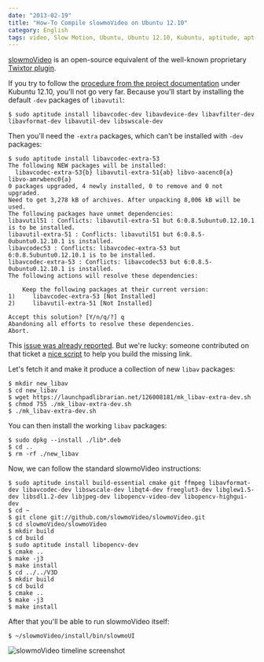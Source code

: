 ```yaml
---
date: "2013-02-19"
title: "How-To Compile slowmoVideo on Ubuntu 12.10"
category: English
tags: video, Slow Motion, Ubuntu, Ubuntu 12.10, Kubuntu, aptitude, apt-get, shell, Twixtor
---
```


[slowmoVideo](https://slowmovideo.granjow.net) is an open-source equivalent of the well-known proprietary [Twixtor plugin](https://www.revisionfx.com/products/twixtor/).

If you try to follow the [procedure from the project documentation](https://slowmovideo.granjow.net/download.php#h2_Compiling) under Kubuntu 12.10, you'll not go very far. Because you'll start by installing the default `-dev` packages of `libavutil`:

```shell-session
$ sudo aptitude install libavcodec-dev libavdevice-dev libavfilter-dev libavformat-dev libavutil-dev libswscale-dev
```

Then you'll need the `-extra` packages, which can't be installed with `-dev` packages:

```shell-session
$ sudo aptitude install libavcodec-extra-53
The following NEW packages will be installed:
  libavcodec-extra-53{b} libavutil-extra-51{ab} libvo-aacenc0{a} libvo-amrwbenc0{a}
0 packages upgraded, 4 newly installed, 0 to remove and 0 not upgraded.
Need to get 3,278 kB of archives. After unpacking 8,006 kB will be used.
The following packages have unmet dependencies:
libavutil51 : Conflicts: libavutil-extra-51 but 6:0.8.5ubuntu0.12.10.1 is to be installed.
libavutil-extra-51 : Conflicts: libavutil51 but 6:0.8.5-0ubuntu0.12.10.1 is installed.
libavcodec53 : Conflicts: libavcodec-extra-53 but 6:0.8.5ubuntu0.12.10.1 is to be installed.
libavcodec-extra-53 : Conflicts: libavcodec53 but 6:0.8.5-0ubuntu0.12.10.1 is installed.
The following actions will resolve these dependencies:

    Keep the following packages at their current version:
1)     libavcodec-extra-53 [Not Installed]
2)     libavutil-extra-51 [Not Installed]

Accept this solution? [Y/n/q/?] q
Abandoning all efforts to resolve these dependencies.
Abort.
```

This [issue was already reported](https://bugs.launchpad.net/ubuntu/+source/libav/+bug/1038781). But we're lucky: someone contributed on that ticket a [nice script](https://launchpadlibrarian.net/126008181/mk_libav-extra-dev.sh) to help you build the missing link.

Let's fetch it and make it produce a collection of new `libav` packages:

```shell-session
$ mkdir new_libav
$ cd new_libav
$ wget https://launchpadlibrarian.net/126008181/mk_libav-extra-dev.sh
$ chmod 755 ./mk_libav-extra-dev.sh
$ ./mk_libav-extra-dev.sh
```

You can then install the working `libav` packages:

```shell-session
$ sudo dpkg --install ./lib*.deb
$ cd ..
$ rm -rf ./new_libav
```

Now, we can follow the standard slowmoVideo instructions:

```shell-session
$ sudo aptitude install build-essential cmake git ffmpeg libavformat-dev libavcodec-dev libswscale-dev libqt4-dev freeglut3-dev libglew1.5-dev libsdl1.2-dev libjpeg-dev libopencv-video-dev libopencv-highgui-dev
$ cd ~
$ git clone git://github.com/slowmoVideo/slowmoVideo.git
$ cd slowmoVideo/slowmoVideo
$ mkdir build
$ cd build
$ sudo aptitude install libopencv-dev
$ cmake ..
$ make -j3
$ make install
$ cd ../../V3D
$ mkdir build
$ cd build
$ cmake ..
$ make -j3
$ make install
```

After that you'll be able to run slowmoVideo itself:

```
$ ~/slowmoVideo/install/bin/slowmoUI
```

![slowmoVideo timeline screenshot]({attach}slowmo-video-timeline.png)
